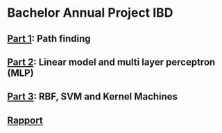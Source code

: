 # Bachelor Annual Project IBD

## [Part 1](/part1): Path finding

## [Part 2](/part2): Linear model and multi layer perceptron (MLP)

## [Part 3](/part3): RBF, SVM and Kernel Machines

## [Rapport](rapport.pdf)